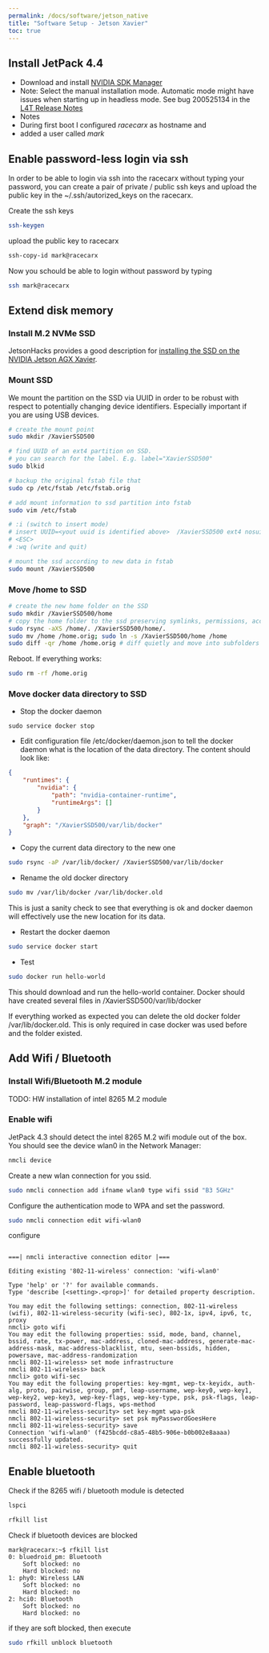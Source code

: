 ```yaml
---
permalink: /docs/software/jetson_native
title: "Software Setup - Jetson Xavier"
toc: true
---
```


## Install JetPack 4.4
* Download and install [NVIDIA SDK Manager](https://developer.nvidia.com/embedded/jetpack)
* Note: Select the manual installation mode. 
  Automatic mode might have issues when starting up in headless mode. See bug 200525134 in the [L4T Release Notes](https://docs.nvidia.com/jetson/l4t/pdf/Jetson_Linux_Driver_Package_Release_Notes_R32.3.1_GA.pdf)
* Notes
 * During first boot I configured _racecarx_ as hostname and 
 * added a user called _mark_ 
  
## Enable password-less login via ssh
In order to be able to login via ssh into the racecarx without typing your password, you can create a pair of private / public ssh keys and upload the public key in the ~/.ssh/autorized_keys on the racecarx.

Create the ssh keys

```bash
ssh-keygen
```

upload the public key to racecarx

```bash
ssh-copy-id mark@racecarx
```

Now you schould be able to login without password by typing

```bash
ssh mark@racecarx
```

## Extend disk memory
### Install M.2 NVMe SSD
JetsonHacks provides a good description for [installing the SSD on the NVIDIA Jetson AGX Xavier](https://www.jetsonhacks.com/2018/10/18/install-nvme-ssd-on-nvidia-jetson-agx-developer-kit/).

### Mount SSD
We mount the partition on the SSD via UUID in order to be robust with respect to potentially changing device identifiers. Especially important if you are using USB devices.

```bash
# create the mount point
sudo mkdir /XavierSSD500

# find UUID of an ext4 partition on SSD. 
# you can search for the label. E.g. label="XavierSSD500"
sudo blkid

# backup the original fstab file that
sudo cp /etc/fstab /etc/fstab.orig

# add mount information to ssd partition into fstab
sudo vim /etc/fstab

# :i (switch to insert mode)
# insert UUID=<yout uuid is identified above>  /XavierSSD500 ext4 nosuid,nodev,auto,nouser 0 2
# <ESC>
# :wq (write and quit)

# mount the ssd according to new data in fstab
sudo mount /XavierSSD500
```


### Move /home to SSD
```bash
# create the new home folder on the SSD
sudo mkdir /XavierSSD500/home
# copy the home folder to the ssd preserving symlinks, permissions, access rights, ...
sudo rsync -aXS /home/. /XavierSSD500/home/.
sudo mv /home /home.orig; sudo ln -s /XavierSSD500/home /home
sudo diff -qr /home /home.orig # diff quietly and move into subfolders

```

Reboot. If everything works:

```bash
sudo rm -rf /home.orig
```

### Move docker data directory to SSD
* Stop the docker daemon

```
sudo service docker stop
```

* Edit configuration file /etc/docker/daemon.json to tell the docker daemon what is the location of the data directory. The content should look like:

```json
{
    "runtimes": {
        "nvidia": {
            "path": "nvidia-container-runtime",
            "runtimeArgs": []
        }
    },
    "graph": "/XavierSSD500/var/lib/docker"
}
```

* Copy the current data directory to the new one

```bash
sudo rsync -aP /var/lib/docker/ /XavierSSD500/var/lib/docker
```

* Rename the old docker directory

```bash
sudo mv /var/lib/docker /var/lib/docker.old
```

This is just a sanity check to see that everything is ok and docker daemon will effectively use the new location for its data.

* Restart the docker daemon

```bash
sudo service docker start
```

* Test

```bash
sudo docker run hello-world
```
This should download and run the hello-world container. Docker should have created several files in /XavierSSD500/var/lib/docker

If everything worked as expected you can delete the old docker folder /var/lib/docker.old. This is only required in case docker was used before and the folder existed.

## Add Wifi / Bluetooth
### Install Wifi/Bluetooth M.2 module
TODO: HW installation of intel 8265 M.2 module

### Enable wifi
JetPack 4.3 should detect the intel 8265 M.2 wifi module out of the box. 
You should see the device wlan0 in the Network Manager:

```bash
nmcli device
```

Create a new wlan connection for you ssid.

```bash
sudo nmcli connection add ifname wlan0 type wifi ssid "B3 5GHz"
```

Configure the authentication mode to WPA and set the password.

```bash
sudo nmcli connection edit wifi-wlan0
```

configure 

```

===| nmcli interactive connection editor |===

Editing existing '802-11-wireless' connection: 'wifi-wlan0'

Type 'help' or '?' for available commands.
Type 'describe [<setting>.<prop>]' for detailed property description.

You may edit the following settings: connection, 802-11-wireless (wifi), 802-11-wireless-security (wifi-sec), 802-1x, ipv4, ipv6, tc, proxy
nmcli> goto wifi
You may edit the following properties: ssid, mode, band, channel, bssid, rate, tx-power, mac-address, cloned-mac-address, generate-mac-address-mask, mac-address-blacklist, mtu, seen-bssids, hidden, powersave, mac-address-randomization
nmcli 802-11-wireless> set mode infrastructure
nmcli 802-11-wireless> back
nmcli> goto wifi-sec
You may edit the following properties: key-mgmt, wep-tx-keyidx, auth-alg, proto, pairwise, group, pmf, leap-username, wep-key0, wep-key1, wep-key2, wep-key3, wep-key-flags, wep-key-type, psk, psk-flags, leap-password, leap-password-flags, wps-method
nmcli 802-11-wireless-security> set key-mgmt wpa-psk
nmcli 802-11-wireless-security> set psk myPasswordGoesHere
nmcli 802-11-wireless-security> save
Connection 'wifi-wlan0' (f425bcdd-c8a5-48b5-906e-b0b002e8aaaa) successfully updated.
nmcli 802-11-wireless-security> quit

```

## Enable bluetooth 
Check if the 8265 wifi / bluetooth module is detected

```bash
lspci
```

```bash
rfkill list
```

Check if bluetooth devices are blocked

```
mark@racecarx:~$ rfkill list
0: bluedroid_pm: Bluetooth
	Soft blocked: no
	Hard blocked: no
1: phy0: Wireless LAN
	Soft blocked: no
	Hard blocked: no
2: hci0: Bluetooth
	Soft blocked: no
	Hard blocked: no
```

if they are soft blocked, then execute

```bash
sudo rfkill unblock bluetooth
```